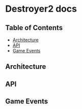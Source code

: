 # Destroyer2 docs

## Table of Contents
- [Architecture](#architecture)
- [API](#api)
- [Game Events](#game-events)

## Architecture

## API

## Game Events